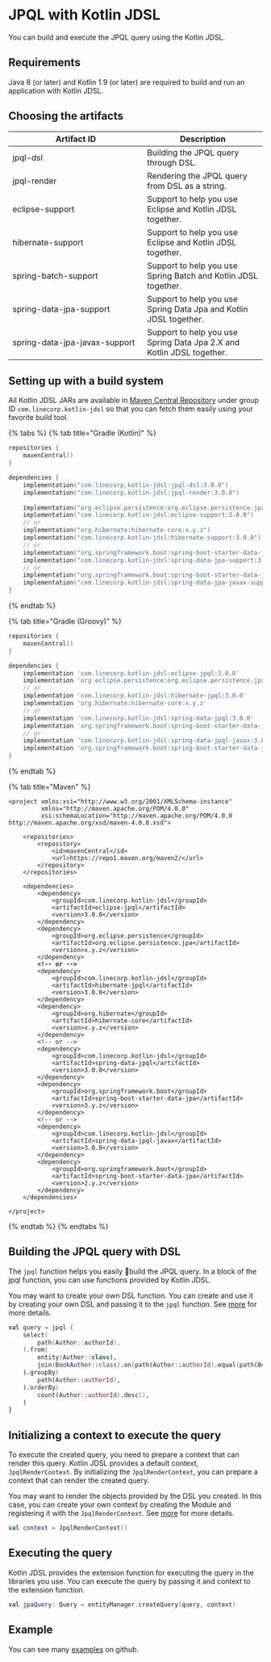 # JPQL with Kotlin JDSL

You can build and execute the JPQL query using the Kotlin JDSL.

## Requirements <a href="#setting-up-with-a-build-system" id="setting-up-with-a-build-system"></a>

Java 8 (or later) and Kotlin 1.9 (or later) are required to build and run an application with Kotlin JDSL.

## Choosing the artifacts <a href="#setting-up-with-a-build-system" id="setting-up-with-a-build-system"></a>

<table><thead><tr><th width="251">Artifact ID</th><th>Description</th></tr></thead><tbody><tr><td>jpql-dsl</td><td>Building the JPQL query through DSL.</td></tr><tr><td>jpql-render</td><td>Rendering the JPQL query from DSL as a string.</td></tr><tr><td>eclipse-support</td><td>Support to help you use Eclipse and Kotlin JDSL together.</td></tr><tr><td>hibernate-support</td><td>Support to help you use Eclipse and Kotlin JDSL together.</td></tr><tr><td>spring-batch-support</td><td>Support to help you use Spring Batch and Kotlin JDSL together.</td></tr><tr><td>spring-data-jpa-support</td><td>Support to help you use Spring Data Jpa and Kotlin JDSL together.</td></tr><tr><td>spring-data-jpa-javax-support</td><td>Support to help you use Spring Data Jpa 2.X and Kotlin JDSL together.</td></tr></tbody></table>

## Setting up with a build system <a href="#setting-up-with-a-build-system" id="setting-up-with-a-build-system"></a>

All Kotlin JDSL JARs are available in [Maven Central Repository](https://central.sonatype.com/search?q=g%3Acom.linecorp.kotlin-jdsl) under group ID `com.linecorp.kotlin-jdsl` so that you can fetch them easily using your favorite build tool.

{% tabs %}
{% tab title="Gradle (Kotlin)" %}
```kotlin
repositories {
    mavenCentral()
}

dependencies {
    implementation("com.linecorp.kotlin-jdsl:jpql-dsl:3.0.0")
    implementation("com.linecorp.kotlin-jdsl:jpql-render:3.0.0")
    
    implementation("org.eclipse.persistence:org.eclipse.persistence.jpa:x.y.z")
    implementation("com.linecorp.kotlin-jdsl:eclipse-support:3.0.0")
    // or
    implementation("org.hibernate:hibernate-core:x.y.z")
    implementation("com.linecorp.kotlin-jdsl:hibernate-support:3.0.0")
    // or
    implementation("org.springframework.boot:spring-boot-starter-data-jpa:3.y.z")
    implementation("com.linecorp.kotlin-jdsl:spring-data-jpa-support:3.0.0")
    // or
    implementation("org.springframework.boot:spring-boot-starter-data-jpa:2.7.z")
    implementation("com.linecorp.kotlin-jdsl:spring-data-jpa-javax-support:3.0.0")
}
```
{% endtab %}

{% tab title="Gradle (Groovy)" %}
```groovy
repositories {
    mavenCentral()
}

dependencies {
    implementation 'com.linecorp.kotlin-jdsl:eclipse-jpql:3.0.0'
    implementation 'org.eclipse.persistence:org.eclipse.persistence.jpa:x.y.z'
    // or
    implementation 'com.linecorp.kotlin-jdsl:hibernate-jpql:3.0.0'
    implementation 'org.hibernate:hibernate-core:x.y.z'
    // or
    implementation 'com.linecorp.kotlin-jdsl:spring-data-jpql:3.0.0'
    implementation 'org.springframework.boot:spring-boot-starter-data-jpa:3.y.z'
    // or
    implementation 'com.linecorp.kotlin-jdsl:spring-data-jpql-javax:3.0.0'
    implementation 'org.springframework.boot:spring-boot-starter-data-jpa:2.y.z'
}
```
{% endtab %}

{% tab title="Maven" %}
<pre class="language-markup"><code class="lang-markup">&#x3C;project xmlns:xsi="http://www.w3.org/2001/XMLSchema-instance"
         xmlns="http://maven.apache.org/POM/4.0.0"
         xsi:schemaLocation="http://maven.apache.org/POM/4.0.0 http://maven.apache.org/xsd/maven-4.0.0.xsd">
         
    &#x3C;repositories>
        &#x3C;repository>
            &#x3C;id>mavenCentral&#x3C;/id>
            &#x3C;url>https://repo1.maven.org/maven2/&#x3C;/url>
        &#x3C;/repository>
    &#x3C;/repositories>
    
    &#x3C;dependencies>
        &#x3C;dependency>
            &#x3C;groupId>com.linecorp.kotlin-jdsl&#x3C;/groupId>
            &#x3C;artifactId>eclipse-jpql&#x3C;/artifactId>
            &#x3C;version>3.0.0&#x3C;/version>
        &#x3C;/dependency>
        &#x3C;dependency>
            &#x3C;groupId>org.eclipse.persistence&#x3C;/groupId>
            &#x3C;artifactId>org.eclipse.persistence.jpa&#x3C;/artifactId>
            &#x3C;version>x.y.z&#x3C;/version>
        &#x3C;/dependency>
<strong>        &#x3C;!-- or -->
</strong>        &#x3C;dependency>
            &#x3C;groupId>com.linecorp.kotlin-jdsl&#x3C;/groupId>
            &#x3C;artifactId>hibernate-jpql&#x3C;/artifactId>
            &#x3C;version>3.0.0&#x3C;/version>
        &#x3C;/dependency>
        &#x3C;dependency>
            &#x3C;groupId>org.hibernate&#x3C;/groupId>
            &#x3C;artifactId>hibernate-core&#x3C;/artifactId>
            &#x3C;version>x.y.z&#x3C;/version>
        &#x3C;/dependency>
        &#x3C;!-- or -->
        &#x3C;dependency>
            &#x3C;groupId>com.linecorp.kotlin-jdsl&#x3C;/groupId>
            &#x3C;artifactId>spring-data-jpql&#x3C;/artifactId>
            &#x3C;version>3.0.0&#x3C;/version>
        &#x3C;/dependency>
        &#x3C;dependency>
            &#x3C;groupId>org.springframework.boot&#x3C;/groupId>
            &#x3C;artifactId>spring-boot-starter-data-jpa&#x3C;/artifactId>
            &#x3C;version>3.y.z&#x3C;/version>
        &#x3C;/dependency>
        &#x3C;!-- or -->
        &#x3C;dependency>
            &#x3C;groupId>com.linecorp.kotlin-jdsl&#x3C;/groupId>
            &#x3C;artifactId>spring-data-jpql-javax&#x3C;/artifactId>
            &#x3C;version>3.0.0&#x3C;/version>
        &#x3C;/dependency>
        &#x3C;dependency>
            &#x3C;groupId>org.springframework.boot&#x3C;/groupId>
            &#x3C;artifactId>spring-boot-starter-data-jpa&#x3C;/artifactId>
            &#x3C;version>2.y.z&#x3C;/version>
        &#x3C;/dependency>
    &#x3C;/dependencies>

&#x3C;/project>
</code></pre>
{% endtab %}
{% endtabs %}

## Building the JPQL query with DSL

The `jpql` function helps you easily build the JPQL query. In a block of the jpql function, you can use functions provided by Kotlin JDSL.&#x20;

You may want to create your own DSL function. You can create and use it by creating your own DSL and passing it to the `jpql` function. See [more](customizing.md) for more details.

```kotlin
val query = jpql {
    select(
        path(Author::authorId),
    ).from(
        entity(Author::class),
        join(BookAuthor::class).on(path(Author::authorId).equal(path(BookAuthor::authorId))),
    ).groupBy(
        path(Author::authorId),
    ).orderBy(
        count(Author::authorId).desc(),
    )
}
```

## Initializing a context to execute the query

To execute the created query, you need to prepare a context that can render this query. Kotlin JDSL provides a default context, `JpqlRenderContext`. By initializing the `JpqlRenderContext`, you can prepare a context that can render the created query.&#x20;

You may want to render the objects provided by the DSL you created. In this case, you can create your own context by creating the Module and registering it with the `JpqlRenderContext`. See [more](customizing.md) for more details.

```kotlin
val context = JpqlRenderContext()
```

## Executing the query

Kotlin JDSL provides the extension function for executing the query in the libraries you use. You can execute the query by passing it and context to the extension function.

```kotlin
val jpaQuery: Query = entityManager.createQuery(query, context)
```

## Example

You can see many [examples](https://github.com/line/kotlin-jdsl/tree/main/example) on github.
